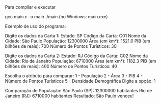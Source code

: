 Para compilar e executar

gcc main.c -o main
./main
(no Windows: main.exe)

Exemplo de uso do programa:

Digite os dados da Carta 1:
Estado: SP
Código da Carta: C01
Nome da Cidade: São Paulo
População: 12300000
Área (em km²): 1521.0
PIB (em bilhões de reais): 700
Número de Pontos Turísticos: 30

Digite os dados da Carta 2:
Estado: RJ
Código da Carta: C02
Nome da Cidade: Rio de Janeiro
População: 6710000
Área (em km²): 1182.3
PIB (em bilhões de reais): 400
Número de Pontos Turísticos: 40

Escolha o atributo para comparar:
1 - População
2 - Área
3 - PIB
4 - Número de Pontos Turísticos
5 - Densidade Demográfica
Digite a opção: 1

Comparação de População:
São Paulo (SP): 12300000 habitantes
Rio de Janeiro (RJ): 6710000 habitantes
Resultado: São Paulo venceu!

